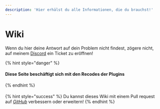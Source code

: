 ```yaml
---
description: 'Hier erhälst du alle Informationen, die du brauchst!'
---
```


# Wiki

Wenn du hier deine Antwort auf dein Problem nicht findest, zögere nicht, auf meinem [Discord](https://discord.primeapi.de) ein Ticket zu eröffnen!

{% hint style="danger" %}
#### Diese Seite beschäftigt sich mit den Recodes der Plugins
{% endhint %}

#### 

{% hint style="success" %}
Du kannst dieses Wiki mit einem Pull request auf [_GitHub_](https://github.com/PrimeAPI/wiki) verbessern oder erweitern!
{% endhint %}

